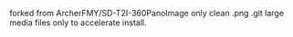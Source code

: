 forked from ArcherFMY/SD-T2I-360PanoImage
only clean .png .git large media files only to accelerate install.